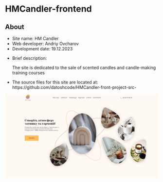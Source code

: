 # HMCandler-frontend
<h2>About</h2>
<ul>
  <li>Site name: HM Candler</li>
  <li>Web developer: Andriy Ovcharov</li>
  <li>Development date: 19.12.2023</li>
  <li>
    <p>Brief description:</p>
    <p>The site is dedicated to the sale of scented candles and candle-making training courses</p>
  </li>
  <li>The source files for this site are located at: https://github.com/datoshcode/HMCandler-front-project-src-</li>
</ul>

<img src="screenshot.png" alt="screensot">
